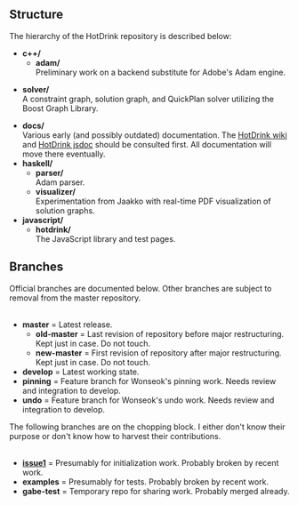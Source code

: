 ## Structure ##

The hierarchy of the HotDrink repository is described below:

  * **c++/**
    * **adam/** <br> Preliminary work on a backend substitute for Adobe's Adam engine.<br>
<ul><li><b>solver/</b> <br> A constraint graph, solution graph, and QuickPlan solver utilizing the Boost Graph Library.<br>
</li></ul><ul><li><b>docs/</b> <br> Various early (and possibly outdated) documentation. The <a href='http://code.google.com/p/hotdrink/w/list'>HotDrink wiki</a> and <a href='https://parasol.tamu.edu/groups/pttlgroup/hotdrink/doc/symbols/hotdrink.html'>HotDrink jsdoc</a> should be consulted first. All documentation will move there eventually.<br>
</li><li><b>haskell/</b>
<ul><li><b>parser/</b> <br> Adam parser.<br>
</li><li><b>visualizer/</b> <br> Experimentation from Jaakko with real-time PDF visualization of solution graphs.<br>
</li></ul></li><li><b>javascript/</b>
<ul><li><b>hotdrink/</b> <br> The JavaScript library and test pages.</li></ul></li></ul>

<h2>Branches</h2>

Official branches are documented below. Other branches are subject to removal from the master repository.<br>
<br>
<ul><li><b>master</b> = Latest release.<br>
<ul><li><b>old-master</b> = Last revision of repository before major restructuring. Kept just in case. Do not touch.<br>
</li><li><b>new-master</b> = First revision of repository after major restructuring. Kept just in case. Do not touch.<br>
</li></ul></li><li><b>develop</b> = Latest working state.<br>
</li><li><b>pinning</b> = Feature branch for Wonseok's pinning work. Needs review and integration to develop.<br>
</li><li><b>undo</b> = Feature branch for Wonseok's undo work. Needs review and integration to develop.</li></ul>

The following branches are on the chopping block. I either don't know their purpose or don't know how to harvest their contributions.<br>
<br>
<ul><li><b><a href='https://code.google.com/p/hotdrink/issues/detail?id=1'>issue1</a></b> = Presumably for initialization work. Probably broken by recent work.<br>
</li><li><b>examples</b> = Presumably for tests. Probably broken by recent work.<br>
</li><li><b>gabe-test</b> = Temporary repo for sharing work. Probably merged already.